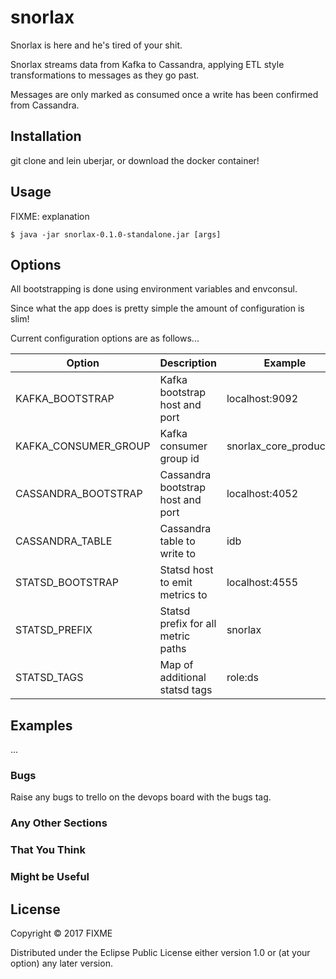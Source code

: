 # snorlax

Snorlax is here and he's tired of your shit.

Snorlax streams data from Kafka to Cassandra, applying ETL style transformations
to messages as they go past.

Messages are only marked as consumed once a write has been confirmed from
Cassandra.


## Installation

git clone and lein uberjar, or download the docker container!


## Usage

FIXME: explanation

    $ java -jar snorlax-0.1.0-standalone.jar [args]


## Options

All bootstrapping is done using environment variables and envconsul.

Since what the app does is pretty simple the amount of configuration is slim!

Current configuration options are as follows...

| Option | Description | Example |
| ------ | -----------| ------- |
| KAFKA_BOOTSTRAP | Kafka bootstrap host and port | localhost:9092 |
| KAFKA_CONSUMER_GROUP | Kafka consumer group id | snorlax_core_production |
| CASSANDRA_BOOTSTRAP | Cassandra bootstrap host and port | localhost:4052 |
| CASSANDRA_TABLE | Cassandra table to write to | idb |
| STATSD_BOOTSTRAP | Statsd host to emit metrics to | localhost:4555 |
| STATSD_PREFIX | Statsd prefix for all metric paths | snorlax |
| STATSD_TAGS | Map of additional statsd tags | role:ds |


## Examples

...

### Bugs

Raise any bugs to trello on the devops board with the bugs tag.

### Any Other Sections
### That You Think
### Might be Useful

## License

Copyright © 2017 FIXME

Distributed under the Eclipse Public License either version 1.0 or (at
your option) any later version.
